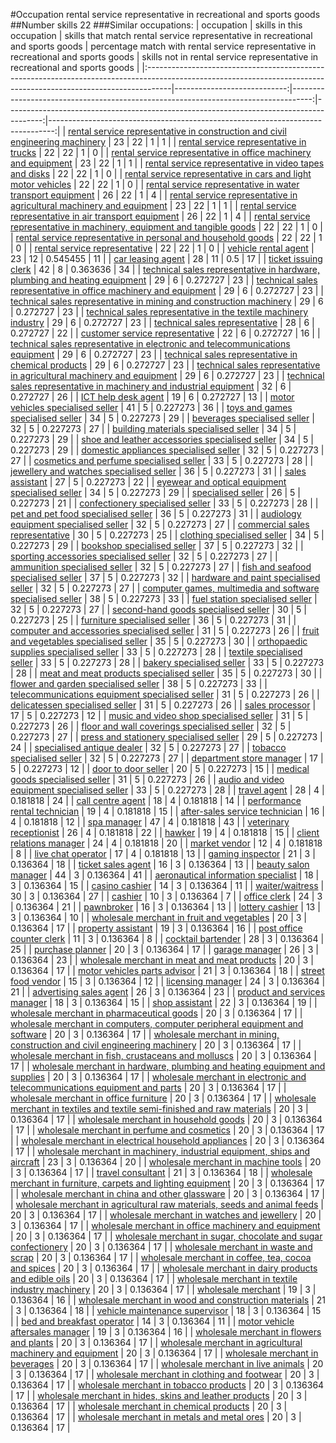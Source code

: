 #Occupation rental service representative in recreational and sports goods
##Number skills 22
###Similar occupations:
| occupation                                                                                                                                                        |   skills in this occupation |   skills that match rental service representative in recreational and sports goods |   percentage match with rental service representative in recreational and sports goods |   skills not in rental service representative in recreational and sports goods |
|:------------------------------------------------------------------------------------------------------------------------------------------------------------------|----------------------------:|-----------------------------------------------------------------------------------:|---------------------------------------------------------------------------------------:|-------------------------------------------------------------------------------:|
| [rental service representative in construction and civil engineering machinery](rental_service_representative_in_construction_and_civil_engineering_machinery.md) |                          23 |                                                                                 22 |                                                                               1        |                                                                              1 |
| [rental service representative in trucks](rental_service_representative_in_trucks.md)                                                                             |                          22 |                                                                                 22 |                                                                               1        |                                                                              0 |
| [rental service representative in office machinery and equipment](rental_service_representative_in_office_machinery_and_equipment.md)                             |                          23 |                                                                                 22 |                                                                               1        |                                                                              1 |
| [rental service representative in video tapes and disks](rental_service_representative_in_video_tapes_and_disks.md)                                               |                          22 |                                                                                 22 |                                                                               1        |                                                                              0 |
| [rental service representative in cars and light motor vehicles](rental_service_representative_in_cars_and_light_motor_vehicles.md)                               |                          22 |                                                                                 22 |                                                                               1        |                                                                              0 |
| [rental service representative in water transport equipment](rental_service_representative_in_water_transport_equipment.md)                                       |                          26 |                                                                                 22 |                                                                               1        |                                                                              4 |
| [rental service representative in agricultural machinery and equipment](rental_service_representative_in_agricultural_machinery_and_equipment.md)                 |                          23 |                                                                                 22 |                                                                               1        |                                                                              1 |
| [rental service representative in air transport equipment](rental_service_representative_in_air_transport_equipment.md)                                           |                          26 |                                                                                 22 |                                                                               1        |                                                                              4 |
| [rental service representative in machinery, equipment and tangible goods](rental_service_representative_in_machinery,_equipment_and_tangible_goods.md)           |                          22 |                                                                                 22 |                                                                               1        |                                                                              0 |
| [rental service representative in personal and household goods](rental_service_representative_in_personal_and_household_goods.md)                                 |                          22 |                                                                                 22 |                                                                               1        |                                                                              0 |
| [rental service representative](rental_service_representative.md)                                                                                                 |                          22 |                                                                                 22 |                                                                               1        |                                                                              0 |
| [vehicle rental agent](vehicle_rental_agent.md)                                                                                                                   |                          23 |                                                                                 12 |                                                                               0.545455 |                                                                             11 |
| [car leasing agent](car_leasing_agent.md)                                                                                                                         |                          28 |                                                                                 11 |                                                                               0.5      |                                                                             17 |
| [ticket issuing clerk](ticket_issuing_clerk.md)                                                                                                                   |                          42 |                                                                                  8 |                                                                               0.363636 |                                                                             34 |
| [technical sales representative in hardware, plumbing and heating equipment](technical_sales_representative_in_hardware,_plumbing_and_heating_equipment.md)       |                          29 |                                                                                  6 |                                                                               0.272727 |                                                                             23 |
| [technical sales representative in office machinery and equipment](technical_sales_representative_in_office_machinery_and_equipment.md)                           |                          29 |                                                                                  6 |                                                                               0.272727 |                                                                             23 |
| [technical sales representative in mining and construction machinery](technical_sales_representative_in_mining_and_construction_machinery.md)                     |                          29 |                                                                                  6 |                                                                               0.272727 |                                                                             23 |
| [technical sales representative in the textile machinery industry](technical_sales_representative_in_the_textile_machinery_industry.md)                           |                          29 |                                                                                  6 |                                                                               0.272727 |                                                                             23 |
| [technical sales representative](technical_sales_representative.md)                                                                                               |                          28 |                                                                                  6 |                                                                               0.272727 |                                                                             22 |
| [customer service representative](customer_service_representative.md)                                                                                             |                          22 |                                                                                  6 |                                                                               0.272727 |                                                                             16 |
| [technical sales representative in electronic and telecommunications equipment](technical_sales_representative_in_electronic_and_telecommunications_equipment.md) |                          29 |                                                                                  6 |                                                                               0.272727 |                                                                             23 |
| [technical sales representative in chemical products](technical_sales_representative_in_chemical_products.md)                                                     |                          29 |                                                                                  6 |                                                                               0.272727 |                                                                             23 |
| [technical sales representative in agricultural machinery and equipment](technical_sales_representative_in_agricultural_machinery_and_equipment.md)               |                          29 |                                                                                  6 |                                                                               0.272727 |                                                                             23 |
| [technical sales representative in machinery and industrial equipment](technical_sales_representative_in_machinery_and_industrial_equipment.md)                   |                          32 |                                                                                  6 |                                                                               0.272727 |                                                                             26 |
| [ICT help desk agent](ICT_help_desk_agent.md)                                                                                                                     |                          19 |                                                                                  6 |                                                                               0.272727 |                                                                             13 |
| [motor vehicles specialised seller](motor_vehicles_specialised_seller.md)                                                                                         |                          41 |                                                                                  5 |                                                                               0.227273 |                                                                             36 |
| [toys and games specialised seller](toys_and_games_specialised_seller.md)                                                                                         |                          34 |                                                                                  5 |                                                                               0.227273 |                                                                             29 |
| [beverages specialised seller](beverages_specialised_seller.md)                                                                                                   |                          32 |                                                                                  5 |                                                                               0.227273 |                                                                             27 |
| [building materials specialised seller](building_materials_specialised_seller.md)                                                                                 |                          34 |                                                                                  5 |                                                                               0.227273 |                                                                             29 |
| [shoe and leather accessories specialised seller](shoe_and_leather_accessories_specialised_seller.md)                                                             |                          34 |                                                                                  5 |                                                                               0.227273 |                                                                             29 |
| [domestic appliances specialised seller](domestic_appliances_specialised_seller.md)                                                                               |                          32 |                                                                                  5 |                                                                               0.227273 |                                                                             27 |
| [cosmetics and perfume specialised seller](cosmetics_and_perfume_specialised_seller.md)                                                                           |                          33 |                                                                                  5 |                                                                               0.227273 |                                                                             28 |
| [jewellery and watches specialised seller](jewellery_and_watches_specialised_seller.md)                                                                           |                          36 |                                                                                  5 |                                                                               0.227273 |                                                                             31 |
| [sales assistant](sales_assistant.md)                                                                                                                             |                          27 |                                                                                  5 |                                                                               0.227273 |                                                                             22 |
| [eyewear and optical equipment specialised seller](eyewear_and_optical_equipment_specialised_seller.md)                                                           |                          34 |                                                                                  5 |                                                                               0.227273 |                                                                             29 |
| [specialised seller](specialised_seller.md)                                                                                                                       |                          26 |                                                                                  5 |                                                                               0.227273 |                                                                             21 |
| [confectionery specialised seller](confectionery_specialised_seller.md)                                                                                           |                          33 |                                                                                  5 |                                                                               0.227273 |                                                                             28 |
| [pet and pet food specialised seller](pet_and_pet_food_specialised_seller.md)                                                                                     |                          36 |                                                                                  5 |                                                                               0.227273 |                                                                             31 |
| [audiology equipment specialised seller](audiology_equipment_specialised_seller.md)                                                                               |                          32 |                                                                                  5 |                                                                               0.227273 |                                                                             27 |
| [commercial sales representative](commercial_sales_representative.md)                                                                                             |                          30 |                                                                                  5 |                                                                               0.227273 |                                                                             25 |
| [clothing specialised seller](clothing_specialised_seller.md)                                                                                                     |                          34 |                                                                                  5 |                                                                               0.227273 |                                                                             29 |
| [bookshop specialised seller](bookshop_specialised_seller.md)                                                                                                     |                          37 |                                                                                  5 |                                                                               0.227273 |                                                                             32 |
| [sporting accessories specialised seller](sporting_accessories_specialised_seller.md)                                                                             |                          32 |                                                                                  5 |                                                                               0.227273 |                                                                             27 |
| [ammunition specialised seller](ammunition_specialised_seller.md)                                                                                                 |                          32 |                                                                                  5 |                                                                               0.227273 |                                                                             27 |
| [fish and seafood specialised seller](fish_and_seafood_specialised_seller.md)                                                                                     |                          37 |                                                                                  5 |                                                                               0.227273 |                                                                             32 |
| [hardware and paint specialised seller](hardware_and_paint_specialised_seller.md)                                                                                 |                          32 |                                                                                  5 |                                                                               0.227273 |                                                                             27 |
| [computer games, multimedia and software specialised seller](computer_games,_multimedia_and_software_specialised_seller.md)                                       |                          38 |                                                                                  5 |                                                                               0.227273 |                                                                             33 |
| [fuel station specialised seller](fuel_station_specialised_seller.md)                                                                                             |                          32 |                                                                                  5 |                                                                               0.227273 |                                                                             27 |
| [second-hand goods specialised seller](second-hand_goods_specialised_seller.md)                                                                                   |                          30 |                                                                                  5 |                                                                               0.227273 |                                                                             25 |
| [furniture specialised seller](furniture_specialised_seller.md)                                                                                                   |                          36 |                                                                                  5 |                                                                               0.227273 |                                                                             31 |
| [computer and accessories specialised seller](computer_and_accessories_specialised_seller.md)                                                                     |                          31 |                                                                                  5 |                                                                               0.227273 |                                                                             26 |
| [fruit and vegetables specialised seller](fruit_and_vegetables_specialised_seller.md)                                                                             |                          35 |                                                                                  5 |                                                                               0.227273 |                                                                             30 |
| [orthopaedic supplies specialised seller](orthopaedic_supplies_specialised_seller.md)                                                                             |                          33 |                                                                                  5 |                                                                               0.227273 |                                                                             28 |
| [textile specialised seller](textile_specialised_seller.md)                                                                                                       |                          33 |                                                                                  5 |                                                                               0.227273 |                                                                             28 |
| [bakery specialised seller](bakery_specialised_seller.md)                                                                                                         |                          33 |                                                                                  5 |                                                                               0.227273 |                                                                             28 |
| [meat and meat products specialised seller](meat_and_meat_products_specialised_seller.md)                                                                         |                          35 |                                                                                  5 |                                                                               0.227273 |                                                                             30 |
| [flower and garden specialised seller](flower_and_garden_specialised_seller.md)                                                                                   |                          38 |                                                                                  5 |                                                                               0.227273 |                                                                             33 |
| [telecommunications equipment specialised seller](telecommunications_equipment_specialised_seller.md)                                                             |                          31 |                                                                                  5 |                                                                               0.227273 |                                                                             26 |
| [delicatessen specialised seller](delicatessen_specialised_seller.md)                                                                                             |                          31 |                                                                                  5 |                                                                               0.227273 |                                                                             26 |
| [sales processor](sales_processor.md)                                                                                                                             |                          17 |                                                                                  5 |                                                                               0.227273 |                                                                             12 |
| [music and video shop specialised seller](music_and_video_shop_specialised_seller.md)                                                                             |                          31 |                                                                                  5 |                                                                               0.227273 |                                                                             26 |
| [floor and wall coverings specialised seller](floor_and_wall_coverings_specialised_seller.md)                                                                     |                          32 |                                                                                  5 |                                                                               0.227273 |                                                                             27 |
| [press and stationery specialised seller](press_and_stationery_specialised_seller.md)                                                                             |                          29 |                                                                                  5 |                                                                               0.227273 |                                                                             24 |
| [specialised antique dealer](specialised_antique_dealer.md)                                                                                                       |                          32 |                                                                                  5 |                                                                               0.227273 |                                                                             27 |
| [tobacco specialised seller](tobacco_specialised_seller.md)                                                                                                       |                          32 |                                                                                  5 |                                                                               0.227273 |                                                                             27 |
| [department store manager](department_store_manager.md)                                                                                                           |                          17 |                                                                                  5 |                                                                               0.227273 |                                                                             12 |
| [door to door seller](door_to_door_seller.md)                                                                                                                     |                          20 |                                                                                  5 |                                                                               0.227273 |                                                                             15 |
| [medical goods specialised seller](medical_goods_specialised_seller.md)                                                                                           |                          31 |                                                                                  5 |                                                                               0.227273 |                                                                             26 |
| [audio and video equipment specialised seller](audio_and_video_equipment_specialised_seller.md)                                                                   |                          33 |                                                                                  5 |                                                                               0.227273 |                                                                             28 |
| [travel agent](travel_agent.md)                                                                                                                                   |                          28 |                                                                                  4 |                                                                               0.181818 |                                                                             24 |
| [call centre agent](call_centre_agent.md)                                                                                                                         |                          18 |                                                                                  4 |                                                                               0.181818 |                                                                             14 |
| [performance rental technician](performance_rental_technician.md)                                                                                                 |                          19 |                                                                                  4 |                                                                               0.181818 |                                                                             15 |
| [after-sales service technician](after-sales_service_technician.md)                                                                                               |                          16 |                                                                                  4 |                                                                               0.181818 |                                                                             12 |
| [spa manager](spa_manager.md)                                                                                                                                     |                          47 |                                                                                  4 |                                                                               0.181818 |                                                                             43 |
| [veterinary receptionist](veterinary_receptionist.md)                                                                                                             |                          26 |                                                                                  4 |                                                                               0.181818 |                                                                             22 |
| [hawker](hawker.md)                                                                                                                                               |                          19 |                                                                                  4 |                                                                               0.181818 |                                                                             15 |
| [client relations manager](client_relations_manager.md)                                                                                                           |                          24 |                                                                                  4 |                                                                               0.181818 |                                                                             20 |
| [market vendor](market_vendor.md)                                                                                                                                 |                          12 |                                                                                  4 |                                                                               0.181818 |                                                                              8 |
| [live chat operator](live_chat_operator.md)                                                                                                                       |                          17 |                                                                                  4 |                                                                               0.181818 |                                                                             13 |
| [gaming inspector](gaming_inspector.md)                                                                                                                           |                          21 |                                                                                  3 |                                                                               0.136364 |                                                                             18 |
| [ticket sales agent](ticket_sales_agent.md)                                                                                                                       |                          16 |                                                                                  3 |                                                                               0.136364 |                                                                             13 |
| [beauty salon manager](beauty_salon_manager.md)                                                                                                                   |                          44 |                                                                                  3 |                                                                               0.136364 |                                                                             41 |
| [aeronautical information specialist](aeronautical_information_specialist.md)                                                                                     |                          18 |                                                                                  3 |                                                                               0.136364 |                                                                             15 |
| [casino cashier](casino_cashier.md)                                                                                                                               |                          14 |                                                                                  3 |                                                                               0.136364 |                                                                             11 |
| [waiter/waitress](waiter-waitress.md)                                                                                                                             |                          30 |                                                                                  3 |                                                                               0.136364 |                                                                             27 |
| [cashier](cashier.md)                                                                                                                                             |                          10 |                                                                                  3 |                                                                               0.136364 |                                                                              7 |
| [office clerk](office_clerk.md)                                                                                                                                   |                          24 |                                                                                  3 |                                                                               0.136364 |                                                                             21 |
| [pawnbroker](pawnbroker.md)                                                                                                                                       |                          16 |                                                                                  3 |                                                                               0.136364 |                                                                             13 |
| [lottery cashier](lottery_cashier.md)                                                                                                                             |                          13 |                                                                                  3 |                                                                               0.136364 |                                                                             10 |
| [wholesale merchant in fruit and vegetables](wholesale_merchant_in_fruit_and_vegetables.md)                                                                       |                          20 |                                                                                  3 |                                                                               0.136364 |                                                                             17 |
| [property assistant](property_assistant.md)                                                                                                                       |                          19 |                                                                                  3 |                                                                               0.136364 |                                                                             16 |
| [post office counter clerk](post_office_counter_clerk.md)                                                                                                         |                          11 |                                                                                  3 |                                                                               0.136364 |                                                                              8 |
| [cocktail bartender](cocktail_bartender.md)                                                                                                                       |                          28 |                                                                                  3 |                                                                               0.136364 |                                                                             25 |
| [purchase planner](purchase_planner.md)                                                                                                                           |                          20 |                                                                                  3 |                                                                               0.136364 |                                                                             17 |
| [garage manager](garage_manager.md)                                                                                                                               |                          26 |                                                                                  3 |                                                                               0.136364 |                                                                             23 |
| [wholesale merchant in meat and meat products](wholesale_merchant_in_meat_and_meat_products.md)                                                                   |                          20 |                                                                                  3 |                                                                               0.136364 |                                                                             17 |
| [motor vehicles parts advisor](motor_vehicles_parts_advisor.md)                                                                                                   |                          21 |                                                                                  3 |                                                                               0.136364 |                                                                             18 |
| [street food vendor](street_food_vendor.md)                                                                                                                       |                          15 |                                                                                  3 |                                                                               0.136364 |                                                                             12 |
| [licensing manager](licensing_manager.md)                                                                                                                         |                          24 |                                                                                  3 |                                                                               0.136364 |                                                                             21 |
| [advertising sales agent](advertising_sales_agent.md)                                                                                                             |                          26 |                                                                                  3 |                                                                               0.136364 |                                                                             23 |
| [product and services manager](product_and_services_manager.md)                                                                                                   |                          18 |                                                                                  3 |                                                                               0.136364 |                                                                             15 |
| [shop assistant](shop_assistant.md)                                                                                                                               |                          22 |                                                                                  3 |                                                                               0.136364 |                                                                             19 |
| [wholesale merchant in pharmaceutical goods](wholesale_merchant_in_pharmaceutical_goods.md)                                                                       |                          20 |                                                                                  3 |                                                                               0.136364 |                                                                             17 |
| [wholesale merchant in computers, computer peripheral equipment and software](wholesale_merchant_in_computers,_computer_peripheral_equipment_and_software.md)     |                          20 |                                                                                  3 |                                                                               0.136364 |                                                                             17 |
| [wholesale merchant in mining, construction and civil engineering machinery](wholesale_merchant_in_mining,_construction_and_civil_engineering_machinery.md)       |                          20 |                                                                                  3 |                                                                               0.136364 |                                                                             17 |
| [wholesale merchant in fish, crustaceans and molluscs](wholesale_merchant_in_fish,_crustaceans_and_molluscs.md)                                                   |                          20 |                                                                                  3 |                                                                               0.136364 |                                                                             17 |
| [wholesale merchant in hardware, plumbing and heating equipment and supplies](wholesale_merchant_in_hardware,_plumbing_and_heating_equipment_and_supplies.md)     |                          20 |                                                                                  3 |                                                                               0.136364 |                                                                             17 |
| [wholesale merchant in electronic and telecommunications equipment and parts](wholesale_merchant_in_electronic_and_telecommunications_equipment_and_parts.md)     |                          20 |                                                                                  3 |                                                                               0.136364 |                                                                             17 |
| [wholesale merchant in office furniture](wholesale_merchant_in_office_furniture.md)                                                                               |                          20 |                                                                                  3 |                                                                               0.136364 |                                                                             17 |
| [wholesale merchant in textiles and textile semi-finished and raw materials](wholesale_merchant_in_textiles_and_textile_semi-finished_and_raw_materials.md)       |                          20 |                                                                                  3 |                                                                               0.136364 |                                                                             17 |
| [wholesale merchant in household goods](wholesale_merchant_in_household_goods.md)                                                                                 |                          20 |                                                                                  3 |                                                                               0.136364 |                                                                             17 |
| [wholesale merchant in perfume and cosmetics](wholesale_merchant_in_perfume_and_cosmetics.md)                                                                     |                          20 |                                                                                  3 |                                                                               0.136364 |                                                                             17 |
| [wholesale merchant in electrical household appliances](wholesale_merchant_in_electrical_household_appliances.md)                                                 |                          20 |                                                                                  3 |                                                                               0.136364 |                                                                             17 |
| [wholesale merchant in machinery, industrial equipment, ships and aircraft](wholesale_merchant_in_machinery,_industrial_equipment,_ships_and_aircraft.md)         |                          23 |                                                                                  3 |                                                                               0.136364 |                                                                             20 |
| [wholesale merchant in machine tools](wholesale_merchant_in_machine_tools.md)                                                                                     |                          20 |                                                                                  3 |                                                                               0.136364 |                                                                             17 |
| [travel consultant](travel_consultant.md)                                                                                                                         |                          21 |                                                                                  3 |                                                                               0.136364 |                                                                             18 |
| [wholesale merchant in furniture, carpets and lighting equipment](wholesale_merchant_in_furniture,_carpets_and_lighting_equipment.md)                             |                          20 |                                                                                  3 |                                                                               0.136364 |                                                                             17 |
| [wholesale merchant in china and other glassware](wholesale_merchant_in_china_and_other_glassware.md)                                                             |                          20 |                                                                                  3 |                                                                               0.136364 |                                                                             17 |
| [wholesale merchant in agricultural raw materials, seeds and animal feeds](wholesale_merchant_in_agricultural_raw_materials,_seeds_and_animal_feeds.md)           |                          20 |                                                                                  3 |                                                                               0.136364 |                                                                             17 |
| [wholesale merchant in watches and jewellery](wholesale_merchant_in_watches_and_jewellery.md)                                                                     |                          20 |                                                                                  3 |                                                                               0.136364 |                                                                             17 |
| [wholesale merchant in office machinery and equipment](wholesale_merchant_in_office_machinery_and_equipment.md)                                                   |                          20 |                                                                                  3 |                                                                               0.136364 |                                                                             17 |
| [wholesale merchant in sugar, chocolate and sugar confectionery](wholesale_merchant_in_sugar,_chocolate_and_sugar_confectionery.md)                               |                          20 |                                                                                  3 |                                                                               0.136364 |                                                                             17 |
| [wholesale merchant in waste and scrap](wholesale_merchant_in_waste_and_scrap.md)                                                                                 |                          20 |                                                                                  3 |                                                                               0.136364 |                                                                             17 |
| [wholesale merchant in coffee, tea, cocoa and spices](wholesale_merchant_in_coffee,_tea,_cocoa_and_spices.md)                                                     |                          20 |                                                                                  3 |                                                                               0.136364 |                                                                             17 |
| [wholesale merchant in dairy products and edible oils](wholesale_merchant_in_dairy_products_and_edible_oils.md)                                                   |                          20 |                                                                                  3 |                                                                               0.136364 |                                                                             17 |
| [wholesale merchant in textile industry machinery](wholesale_merchant_in_textile_industry_machinery.md)                                                           |                          20 |                                                                                  3 |                                                                               0.136364 |                                                                             17 |
| [wholesale merchant](wholesale_merchant.md)                                                                                                                       |                          19 |                                                                                  3 |                                                                               0.136364 |                                                                             16 |
| [wholesale merchant in wood and construction materials](wholesale_merchant_in_wood_and_construction_materials.md)                                                 |                          21 |                                                                                  3 |                                                                               0.136364 |                                                                             18 |
| [vehicle maintenance supervisor](vehicle_maintenance_supervisor.md)                                                                                               |                          18 |                                                                                  3 |                                                                               0.136364 |                                                                             15 |
| [bed and breakfast operator](bed_and_breakfast_operator.md)                                                                                                       |                          14 |                                                                                  3 |                                                                               0.136364 |                                                                             11 |
| [motor vehicle aftersales manager](motor_vehicle_aftersales_manager.md)                                                                                           |                          19 |                                                                                  3 |                                                                               0.136364 |                                                                             16 |
| [wholesale merchant in flowers and plants](wholesale_merchant_in_flowers_and_plants.md)                                                                           |                          20 |                                                                                  3 |                                                                               0.136364 |                                                                             17 |
| [wholesale merchant in agricultural machinery and equipment](wholesale_merchant_in_agricultural_machinery_and_equipment.md)                                       |                          20 |                                                                                  3 |                                                                               0.136364 |                                                                             17 |
| [wholesale merchant in beverages](wholesale_merchant_in_beverages.md)                                                                                             |                          20 |                                                                                  3 |                                                                               0.136364 |                                                                             17 |
| [wholesale merchant in live animals](wholesale_merchant_in_live_animals.md)                                                                                       |                          20 |                                                                                  3 |                                                                               0.136364 |                                                                             17 |
| [wholesale merchant in clothing and footwear](wholesale_merchant_in_clothing_and_footwear.md)                                                                     |                          20 |                                                                                  3 |                                                                               0.136364 |                                                                             17 |
| [wholesale merchant in tobacco products](wholesale_merchant_in_tobacco_products.md)                                                                               |                          20 |                                                                                  3 |                                                                               0.136364 |                                                                             17 |
| [wholesale merchant in hides, skins and leather products](wholesale_merchant_in_hides,_skins_and_leather_products.md)                                             |                          20 |                                                                                  3 |                                                                               0.136364 |                                                                             17 |
| [wholesale merchant in chemical products](wholesale_merchant_in_chemical_products.md)                                                                             |                          20 |                                                                                  3 |                                                                               0.136364 |                                                                             17 |
| [wholesale merchant in metals and metal ores](wholesale_merchant_in_metals_and_metal_ores.md)                                                                     |                          20 |                                                                                  3 |                                                                               0.136364 |                                                                             17 |
